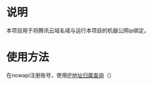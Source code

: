 # 说明
本项目用于将腾讯云域名域与运行本项目的机器公网ip绑定。
# 使用方法
在nowapi注册账号，使用[IP地址归属查询](https://www.nowapi.com/api/ip.get)（）